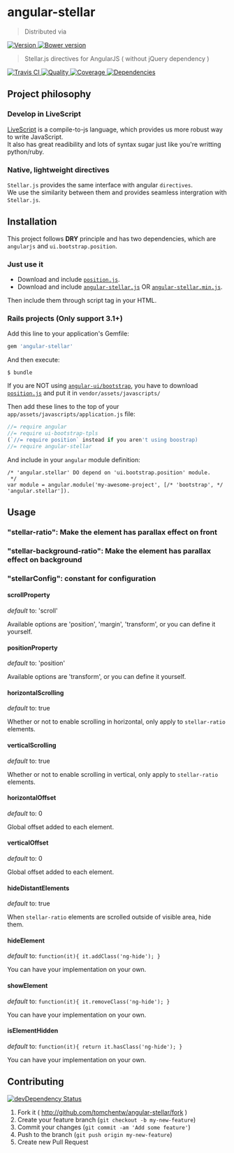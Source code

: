 # angular-stellar
> Distributed via

[![Version     ](http://img.shields.io/gem/v/angular-stellar.svg)                               ](https://rubygems.org/gems/angular-stellar)
[![Bower version](https://badge.fury.io/bo/angular-stellar.png)](http://badge.fury.io/bo/angular-stellar)

> Stellar.js directives for AngularJS  ( without jQuery dependency )

[![Travis CI   ](http://img.shields.io/travis/tomchentw/angular-stellar/master.svg)             ](https://travis-ci.org/tomchentw/angular-stellar)
[![Quality     ](http://img.shields.io/codeclimate/github/tomchentw/angular-stellar.svg)        ](https://codeclimate.com/github/tomchentw/angular-stellar)
[![Coverage    ](http://img.shields.io/coveralls/tomchentw/angular-stellar.svg)                 ](https://codeclimate.com/github/tomchentw/angular-stellar)
[![Dependencies](http://img.shields.io/gemnasium/tomchentw/angular-stellar.svg)                 ](https://gemnasium.com/tomchentw/angular-stellar)


## Project philosophy

### Develop in LiveScript
[LiveScript](http://livescript.net/) is a compile-to-js language, which provides us more robust way to write JavaScript.  
It also has great readibility and lots of syntax sugar just like you're writting python/ruby.

### Native, lightweight directives
`Stellar.js` provides the same interface with angular `directives`.  
We use the similarity between them and provides seamless intergration with `Stellar.js`.  


## Installation

This project follows **DRY** principle and has two dependencies, which are `angularjs` and `ui.bootstrap.position`.

### Just use it

* Download and include [`position.js`](https://github.com/angular-ui/bootstrap/blob/master/src/position/position.js).
* Download and include [`angular-stellar.js`](https://github.com/tomchentw/angular-stellar/blob/master/angular-stellar.js) OR [`angular-stellar.min.js`](https://github.com/tomchentw/angular-stellar/blob/master/angular-stellar.min.js).  

Then include them through script tag in your HTML.

### **Rails** projects (Only support 3.1+)
Add this line to your application's Gemfile:
```ruby
gem 'angular-stellar'
```

And then execute:

    $ bundle

If you are NOT using [`angular-ui/bootstrap`](https://github.com/angular-ui/bootstrap), you have to download
[`position.js`](https://github.com/angular-ui/bootstrap/blob/master/src/position/position.js) and put it in  `vendor/assets/javascripts/`

Then add these lines to the top of your `app/assets/javascripts/application.js` file:

```javascript
//= require angular
//= require ui-bootstrap-tpls
(`//= require position` instead if you aren't using boostrap)
//= require angular-stellar
```

And include in your `angular` module definition:
    
    /* 'angular.stellar' DO depend on 'ui.bootstrap.position' module.
     */    
    var module = angular.module('my-awesome-project', [/* 'bootstrap', */ 'angular.stellar']).


## Usage

### "stellar-ratio": Make the element has parallax effect on front

### "stellar-background-ratio": Make the element has parallax effect on background

### "stellarConfig": constant for configuration

#### scrollProperty
_default_ to: 'scroll'

Available options are 'position', 'margin', 'transform', or you can define it yourself.

#### positionProperty
_default_ to: 'position'

Available options are 'transform', or you can define it yourself.

#### horizontalScrolling
_default_ to: true

Whether or not to enable scrolling in horizontal, only apply to `stellar-ratio` elements.

#### verticalScrolling
_default_ to: true

Whether or not to enable scrolling in vertical, only apply to `stellar-ratio` elements.

#### horizontalOffset
_default_ to: 0

Global offset added to each element.

#### verticalOffset
_default_ to: 0

Global offset added to each element.

#### hideDistantElements
_default_ to: true

When `stellar-ratio` elements are scrolled outside of visible area, hide them.

#### hideElement
_default_ to: `function(it){ it.addClass('ng-hide'); }`

You can have your implementation on your own.

#### showElement
_default_ to: `function(it){ it.removeClass('ng-hide'); }`

You can have your implementation on your own.

#### isElementHidden
_default_ to: `function(it){ return it.hasClass('ng-hide'); }`

You can have your implementation on your own.


## Contributing

[![devDependency Status](https://david-dm.org/tomchentw/angular-stellar/dev-status.svg?theme=shields.io)](https://david-dm.org/tomchentw/angular-stellar#info=devDependencies)

1. Fork it ( http://github.com/tomchentw/angular-stellar/fork )
2. Create your feature branch (`git checkout -b my-new-feature`)
3. Commit your changes (`git commit -am 'Add some feature'`)
4. Push to the branch (`git push origin my-new-feature`)
5. Create new Pull Request
